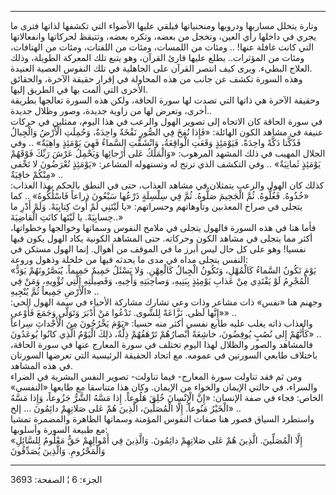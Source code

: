 ------------------------------------------------------------------------

وتارة يتخلل مساربها ودروبها ومنحنياتها فيلقي عليها الأضواء التي تكشفها
لذاتها فترى ما يجري في داخلها رأي العين، وتخجل من بعضه، وتكره بعضه،
وتتيقظ لحركاتها وانفعالاتها التي كانت غافلة عنها! .. ومئات من اللمسات،
ومئات من اللفتات، ومئات من الهتافات، ومئات من المؤثرات.. يطلع عليها قارئ
القرآن، وهو يتبع تلك المعركة الطويلة، وذلك العلاج البطيء. ويرى كيف انتصر
القرآن على الجاهلية في تلك النفوس العصية العنيدة.  
وهذه السورة تكشف عن جانب من هذه المحاولة في إقرار حقيقة الآخرة، والحقائق
الأخرى التي ألمت بها في الطريق إليها.  
وحقيقة الآخرة هي ذاتها التي تصدت لها سورة الحاقة، ولكن هذه السورة
تعالجها بطريقة أخرى، وتعرض لها من زاوية جديدة، وصور وظلال جديدة..  
في سورة الحاقة كان الاتجاه إلى تصوير الهول والرعب في هذا اليوم، ممثلين
في حركات عنيفة في مشاهد الكون الهائلة: «فَإِذا نُفِخَ فِي الصُّورِ نَفْخَةٌ واحِدَةٌ،
وَحُمِلَتِ الْأَرْضُ وَالْجِبالُ فَدُكَّتا دَكَّةً واحِدَةً. فَيَوْمَئِذٍ وَقَعَتِ الْواقِعَةُ، وَانْشَقَّتِ السَّماءُ
فَهِيَ يَوْمَئِذٍ واهِيَةٌ» .. وفي الجلال المهيب في ذلك المشهد المرهوب: «وَالْمَلَكُ عَلى
أَرْجائِها وَيَحْمِلُ عَرْشَ رَبِّكَ فَوْقَهُمْ يَوْمَئِذٍ ثَمانِيَةٌ» .. وفي التكشف الذي ترتج له
وتستهوله المشاعر: «يَوْمَئِذٍ تُعْرَضُونَ لا تَخْفى مِنْكُمْ خافِيَةٌ» ..  
كذلك كان الهول والرعب يتمثلان في مشاهد العذاب، حتى في النطق بالحكم بهذا
العذاب: «خُذُوهُ. فَغُلُّوهُ. ثُمَّ الْجَحِيمَ صَلُّوهُ. ثُمَّ فِي سِلْسِلَةٍ ذَرْعُها سَبْعُونَ ذِراعاً
فَاسْلُكُوهُ» .. كما يتجلى في صراخ المعذبين وتأوهاتهم وحسراتهم: «يا لَيْتَنِي لَمْ
أُوتَ كِتابِيَهْ. وَلَمْ أَدْرِ ما حِسابِيَهْ. يا لَيْتَها كانَتِ الْقاضِيَةَ..»  
فأما هنا في هذه السورة فالهول يتجلى في ملامح النفوس وسماتها وخوالجها
وخطواتها، أكثر مما يتجلى في مشاهد الكون وحركاته. حتى المشاهد الكونية
يكاد الهول يكون فيها نفسيا! وهو على كل حال ليس أبرز ما في الموقف من
أهوال. إنما الهول مستكن في النفس يتجلى مداه في مدى ما يحدثه فيها من
خلخلة وذهول وروعة:  
«يَوْمَ تَكُونُ السَّماءُ كَالْمُهْلِ، وَتَكُونُ الْجِبالُ كَالْعِهْنِ. وَلا يَسْئَلُ حَمِيمٌ حَمِيماً.
يُبَصَّرُونَهُمْ يَوَدُّ الْمُجْرِمُ لَوْ يَفْتَدِي مِنْ عَذابِ يَوْمِئِذٍ بِبَنِيهِ، وَصاحِبَتِهِ وَأَخِيهِ، وَفَصِيلَتِهِ
الَّتِي تُؤْوِيهِ، وَمَنْ فِي الْأَرْضِ جَمِيعاً ثُمَّ يُنْجِيهِ» ..  
وجهنم هنا «نفس» ذات مشاعر وذات وعي تشارك مشاركة الأحياء في سمة الهول
الحي: «إِنَّها لَظى. نَزَّاعَةً لِلشَّوى. تَدْعُوا مَنْ أَدْبَرَ وَتَوَلَّى وَجَمَعَ فَأَوْعى» ..  
والعذاب ذاته يغلب عليه طابع نفسي أكثر منه حسيا: «يَوْمَ يَخْرُجُونَ مِنَ الْأَجْداثِ
سِراعاً كَأَنَّهُمْ إِلى نُصُبٍ يُوفِضُونَ، خاشِعَةً أَبْصارُهُمْ تَرْهَقُهُمْ ذِلَّةٌ، ذلِكَ الْيَوْمُ الَّذِي
كانُوا يُوعَدُونَ» ..  
فالمشاهد والصور والظلال لهذا اليوم تختلف في سورة المعارج عنها في سورة
الحاقة، باختلاف طابعي السورتين في عمومه. مع اتحاد الحقيقة الرئيسية التي
تعرضها السورتان في هذه المشاهد.  
ومن ثم فقد تناولت سورة المعارج- فيما تناولت- تصوير النفس البشرية في
الضراء والسراء، في حالتي الإيمان والخواء من الإيمان. وكان هذا متناسقا مع
طابعها «النفسي» الخاص: فجاء في صفة الإنسان: «إِنَّ الْإِنْسانَ خُلِقَ هَلُوعاً. إِذا
مَسَّهُ الشَّرُّ جَزُوعاً، وَإِذا مَسَّهُ الْخَيْرُ مَنُوعاً. إِلَّا الْمُصَلِّينَ، الَّذِينَ هُمْ عَلى صَلاتِهِمْ
دائِمُونَ ... إلخ» ..  
واستطرد السياق فصور هنا صفات النفوس المؤمنة وسماتها الظاهرة والمضمرة
تمشيا مع طبيعة السورة وأسلوبها:  
«إِلَّا الْمُصَلِّينَ. الَّذِينَ هُمْ عَلى صَلاتِهِمْ دائِمُونَ. وَالَّذِينَ فِي أَمْوالِهِمْ حَقٌّ مَعْلُومٌ
لِلسَّائِلِ وَالْمَحْرُومِ. وَالَّذِينَ يُصَدِّقُونَ

------------------------------------------------------------------------

الجزء: 6 ¦ الصفحة: 3693
